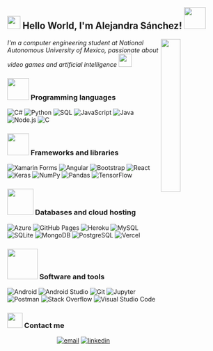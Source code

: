 <h2> <img src="https://emojis.slackmojis.com/emojis/images/1588315024/8823/hyperkitty.gif?1588315024" width="30" /> Hello World, I'm Alejandra Sánchez! <img src="https://media.giphy.com/media/mGcNjsfWAjY5AEZNw6/giphy.gif" width="50"></h2>
<img src="https://media.tenor.com/images/df8c44a1d20ab367fdcb21880985fd33/tenor.gif" align="right"  width="30%"/>
<p><em>I'm a computer engineering student at National Autonomous University of Mexico, passionate about video games and artificial intelligence <img src="https://media.giphy.com/media/fYSnHlufseco8Fh93Z/giphy.gif" width="30"></em></p>


### <img src="https://raw.githubusercontent.com/alexnaiman/alexnaiman/master/resources/bongocat.gif" width="50px" /> Programming languages


<p>
    <a><img alt="C#" src="https://custom-icon-badges.herokuapp.com/badge/C%23-68217A.svg?logo=cs2&logoColor=white"></a>
    <a><img alt="Python" src="https://img.shields.io/badge/Python-14354C.svg?logo=python&logoColor=white"></a>
    <a ><img alt="SQL" src="https://custom-icon-badges.herokuapp.com/badge/SQL-025E8C.svg?logo=database&logoColor=white"></a>
    <a><img alt="JavaScript" src="https://img.shields.io/badge/JavaScript-F7DF1E.svg?logo=javascript&logoColor=black"></a>
    <a ><img alt="Java" src="https://img.shields.io/badge/Java-007396.svg?logo=java&logoColor=white"></a>
    <a><img alt="Node.js" src="https://img.shields.io/badge/Node.js-43853D.svg?logo=node.js&logoColor=white"></a>
    <a><img alt="C" src="https://custom-icon-badges.herokuapp.com/badge/C-03599C.svg?logo=c-in-hexagon&logoColor=white"></a>
</p>

### <img src="https://raw.githubusercontent.com/alexnaiman/alexnaiman/master/resources/Confused_Dog.gif" height="50px" /> Frameworks and libraries

<p>
    <a ><img alt="Xamarin Forms" src="https://img.shields.io/badge/-Xamarin%20Forms-D72114?logo=xamarin-forms&logoColor=white"></a>
    <a ><img alt="Angular" src="https://img.shields.io/badge/Angular-EF6F9A?logo=angular&logoColor=white"></a>
    <a ><img alt="Bootstrap" src="https://img.shields.io/badge/Bootstrap-7952B3.svg?logo=bootstrap&logoColor=white"></a>
    <a><img alt="React" src="https://img.shields.io/badge/React-20232a.svg?logo=react&logoColor=%2361DAFB"></a>
    <a ><img alt="Keras" src="https://img.shields.io/badge/Keras-D00000.svg?logo=Keras&logoColor=white"></a>
    <a ><img alt="NumPy" src="https://img.shields.io/badge/Numpy-013243.svg?logo=numpy&logoColor=white"></a>
    <a><img alt="Pandas" src="https://img.shields.io/badge/Pandas-150458.svg?logo=pandas&logoColor=white"></a>
    <a><img alt="TensorFlow" src="https://img.shields.io/badge/TensorFlow-FF6F00.svg?logo=TensorFlow&logoColor=white"></a>
</p>

### <img src="https://raw.githubusercontent.com/alexnaiman/alexnaiman/master/resources/pug_dance.gif" width="60px" /> Databases and cloud hosting

<p>
    <a ><img alt="Azure" src="https://img.shields.io/badge/Azure-138DFC?logo=azure&logoColor=white"></a>
    <a ><img alt="GitHub Pages" src="https://img.shields.io/badge/GitHub%20Pages-327FC7.svg?logo=github&logoColor=white"></a>
    <a ><img alt="Heroku" src="https://img.shields.io/badge/Heroku-430098.svg?logo=heroku&logoColor=white"></a>
    <a ><img alt="MySQL" src="https://img.shields.io/badge/MySQL-00f.svg?logo=mysql&logoColor=white"></a>
    <a ><img alt="SQLite" src ="https://img.shields.io/badge/SQLite-07405e.svg?logo=sqlite&logoColor=white"></a>
    <a ><img alt="MongoDB" src ="https://img.shields.io/badge/MongoDB-4ea94b.svg?logo=mongodb&logoColor=white"></a>
    <a ><img alt="PostgreSQL" src ="https://img.shields.io/badge/PostgreSQL-316192.svg?logo=postgresql&logoColor=white"></a>
    <a><img alt="Vercel" src="https://img.shields.io/badge/Vercel-000000.svg?logo=vercel&logoColor=white"></a>
</p>

### <img src="https://raw.githubusercontent.com/alexnaiman/alexnaiman/master/resources/PusheenCompute.gif" width="70px" /> Software and tools

<p>
    <a ><img alt="Android" src="https://img.shields.io/badge/Android-3DDC84?logo=android&logoColor=white"></a>
    <a ><img alt="Android Studio" src="https://img.shields.io/badge/Android%20Studio-008678.svg?logo=android-studio&logoColor=white"></a>
    <a ><img alt="Git" src="https://img.shields.io/badge/Git-F05033.svg?logo=git&logoColor=white"></a>
    <a><img alt="Jupyter" src="https://img.shields.io/badge/Jupyter-F37626.svg?logo=Jupyter&logoColor=white"></a>
    <a><img alt="Postman" src="https://img.shields.io/badge/Postman-FF6C37?logo=postman&logoColor=white"></a>
    <a ><img alt="Stack Overflow" src="https://img.shields.io/badge/-Stack%20Overflow-FE7A16?logo=stack-overflow&logoColor=white"></a>
    <a ><img alt="Visual Studio Code" src="https://img.shields.io/badge/Visual%20Studio%20Code-0078d7.svg?logo=visual-studio-code&logoColor=white"></a>
</p>

### <img src="https://emojis.slackmojis.com/emojis/images/1621024394/39092/cat-roll.gif?1621024394" width="35px" /> Contact me



<p align="center">
  <a href="mailto:aletty.ass"><img src="https://img.icons8.com/color/96/000000/gmail.png" alt="email"/></a>
  <a href="https://www.linkedin.com/in/alejandra-patricia-s%C3%A1nchez-s%C3%A1nchez-2b109a210/"><img src="https://img.icons8.com/color/96/000000/linkedin.png" alt="linkedin"/></a>
</p>
<!--
**Ale-tty/Ale-tty** is a ✨ _special_ ✨ repository because its `README.md` (this file) appears on your GitHub profile.

Here are some ideas to get you started:

- 🔭 I’m currently working on ...
- 🌱 I’m currently learning ...
- 👯 I’m looking to collaborate on ...
- 🤔 I’m looking for help with ...
- 💬 Ask me about ...
- 📫 How to reach me: ...
- 😄 Pronouns: ...
- ⚡ Fun fact: ...
-->
